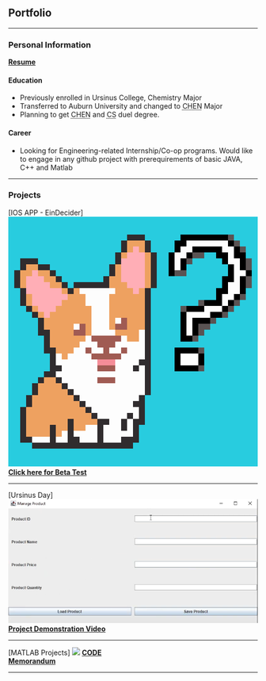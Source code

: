 ## Portfolio

---
### Personal Information

[**Resume**](https://docs.google.com/document/d/1VNGgvt5y0JUfwl7vTFYej8uUigFgF54y/edit?usp=sharing&ouid=106513498366773797958&rtpof=true&sd=true)<br>

#### Education
- Previously enrolled in Ursinus College, Chemistry Major
- Transferred to Auburn University and changed to <abbr title= "Chemical Engieerning">CHEN</abbr> Major
- Planning to get <abbr title= "Chemical Engieerning">CHEN</abbr> and <abbr title= "Computer Science">CS</abbr> duel degree.<br>
 
#### Career
- Looking for Engineering-related Internship/Co-op programs. Would like to engage in any github project with prerequirements of basic JAVA, C++ and Matlab

---

### Projects

[IOS APP - EinDecider]
<img src="images/Selection.png"/>
[**Click here for Beta Test**](http://testflight.apple.com/join/7jpiiCaV)<br> 

---
[Ursinus Day]
<img src="images/projectscreenshot.png"/>
[**Project Demonstration Video**](https://youtu.be/6gTvhO-yf8A)<br> 


---
[MATLAB Projects]
<img src="images/project2 MC400.jpg"/>
[**CODE**](https://drive.google.com/file/d/1KQZWLTnoYie4cceFBCERvQxVZdjsGuG_/view?usp=sharing)<br>
[**Memorandum**](https://drive.google.com/file/d/185TY-MZDcOt2dn_rTamlDS2knvcWF_TE/view?usp=sharing)<br>

---

